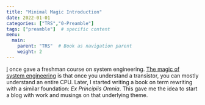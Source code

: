 ```yaml
---
title: "Minimal Magic Introduction"
date: 2022-01-01
categories: ["TRS","0-Preamble"]
tags: ["preamble"]  # specific content
menu:
  main:
    parent: "TRS"  # Book as navigation parent
    weight: 2
---
```

[I](https://minimalmagic.blog/pumwalters/  "Pum Walters") once gave a freshman course on system engineering. [The magic of system engineering](https://minimalmagic.blog/se/themagicofsystemengineering/ "The magic of system engineering.md") is that once you understand a transistor, you can mostly understand an entire CPU. Later, I started writing a book on term rewriting with a similar foundation: *Ex Principiis Omnia*. This gave me the idea to start a blog with work and musings on that underlying theme. 
